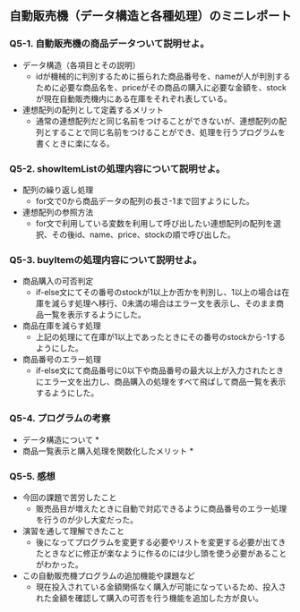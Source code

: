 ## 自動販売機（データ構造と各種処理）のミニレポート
### Q5-1. 自動販売機の商品データついて説明せよ。
* データ構造（各項目とその説明）
  * idが機械的に判別するために振られた商品番号を、nameが人が判別するために必要な商品名を、priceがその商品の購入に必要な金額を、stockが現在自動販売機内にある在庫をそれぞれ表している。
* 連想配列の配列として定義するメリット
  * 通常の連想配列だと同じ名前をつけることができないが、連想配列の配列とすることで同じ名前をつけることができ、処理を行うプログラムを書くときに楽になる。
### Q5-2. showItemListの処理内容について説明せよ。
* 配列の繰り返し処理
  * for文で0から商品データの配列の長さ-1まで回すようにした。
* 連想配列の参照方法
  * for文で利用している変数を利用して呼び出したい連想配列の配列を選択、その後id、name、price、stockの順で呼び出した。
### Q5-3. buyItemの処理内容について説明せよ。
* 商品購入の可否判定
  * if-else文にてその番号のstockが1以上か否かを判別し、1以上の場合は在庫を減らす処理へ移行、0未満の場合はエラー文を表示し、そのまま商品一覧を表示するようにした。
* 商品在庫を減らす処理
  * 上記の処理にて在庫が1以上であったときにその番号のstockから-1するようにした。
* 商品番号のエラー処理
  * if-else文にて商品番号に0以下や商品番号の最大以上が入力されたときにエラー文を出力し、商品購入の処理をすべて飛ばして商品一覧を表示するようにした。
### Q5-4. プログラムの考察
* データ構造について
  * 
* 商品一覧表示と購入処理を関数化したメリット
  * 
### Q5-5. 感想
* 今回の課題で苦労したこと
  * 販売品目が増えたときに自動で対応できるように商品番号のエラー処理を行うのが少し大変だった。
* 演習を通して理解できたこと
  * 後になってプログラムを変更する必要やリストを変更する必要が出てきたときなどに修正が楽なように作るのには少し頭を使う必要があることがわかった。
* この自動販売機プログラムの追加機能や課題など
  * 現在投入されている金額関係なく購入が可能になっているため、投入された金額を確認して購入の可否を行う機能を追加した方が良い。

